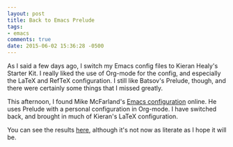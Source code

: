 ```yaml
---
layout: post
title: Back to Emacs Prelude
tags:
- emacs
comments: true
date: 2015-06-02 15:36:28 -0500
---
```


As I said a few days ago, I switch my Emacs config files to Kieran Healy's Starter Kit. I really liked the use of Org-mode for the config, and especially the LaTeX and RefTeX configuration. I still like Batsov's Prelude, though, and there were certainly some things that I missed greatly.

This afternoon, I found Mike McFarland's [Emacs configuration](http://thrownforaloop.com/posts/emacs-configuration/) online. He uses Prelude with a personal configuration in Org-mode. I have switched back, and brought in much of Kieran's LaTeX configuration.

You can see the results [here](https://github.com/rlridenour/prelude/blob/master/personal/settings.org), although it's not now as literate as I hope it will be.
